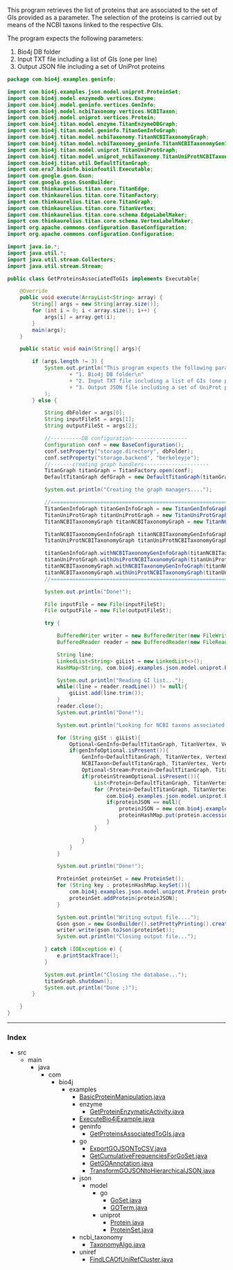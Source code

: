

This program retrieves the list of proteins that are associated to the set of GIs provided as a parameter.
The selection of the proteins is carried out by means of the NCBI taxons linked to the respective GIs.

The program expects the following parameters:

1. Bio4j DB folder
2. Input TXT file including a list of GIs (one per line)
3. Output JSON file including a set of UniProt proteins



```java
package com.bio4j.examples.geninfo;

import com.bio4j.examples.json.model.uniprot.ProteinSet;
import com.bio4j.model.enzymedb.vertices.Enzyme;
import com.bio4j.model.geninfo.vertices.GenInfo;
import com.bio4j.model.ncbiTaxonomy.vertices.NCBITaxon;
import com.bio4j.model.uniprot.vertices.Protein;
import com.bio4j.titan.model.enzyme.TitanEnzymeDBGraph;
import com.bio4j.titan.model.geninfo.TitanGenInfoGraph;
import com.bio4j.titan.model.ncbiTaxonomy.TitanNCBITaxonomyGraph;
import com.bio4j.titan.model.ncbiTaxonomy_geninfo.TitanNCBITaxonomyGenInfoGraph;
import com.bio4j.titan.model.uniprot.TitanUniProtGraph;
import com.bio4j.titan.model.uniprot_ncbiTaxonomy.TitanUniProtNCBITaxonomyGraph;
import com.bio4j.titan.util.DefaultTitanGraph;
import com.era7.bioinfo.bioinfoutil.Executable;
import com.google.gson.Gson;
import com.google.gson.GsonBuilder;
import com.thinkaurelius.titan.core.TitanEdge;
import com.thinkaurelius.titan.core.TitanFactory;
import com.thinkaurelius.titan.core.TitanGraph;
import com.thinkaurelius.titan.core.TitanVertex;
import com.thinkaurelius.titan.core.schema.EdgeLabelMaker;
import com.thinkaurelius.titan.core.schema.VertexLabelMaker;
import org.apache.commons.configuration.BaseConfiguration;
import org.apache.commons.configuration.Configuration;

import java.io.*;
import java.util.*;
import java.util.stream.Collectors;
import java.util.stream.Stream;

public class GetProteinsAssociatedToGIs implements Executable{

	@Override
	public void execute(ArrayList<String> array) {
		String[] args = new String[array.size()];
		for (int i = 0; i < array.size(); i++) {
			args[i] = array.get(i);
		}
		main(args);
	}

	public static void main(String[] args){

		if (args.length != 3) {
			System.out.println("This program expects the following parameters:\n"
					+ "1. Bio4j DB folder\n"
					+ "2. Input TXT file including a list of GIs (one per line)\n"
					+ "3. Output JSON file including a set of UniProt proteins"
			);
		} else {

			String dbFolder = args[0];
			String inputFileSt = args[1];
			String outputFileSt = args[2];

			//----------DB configuration------------------
			Configuration conf = new BaseConfiguration();
			conf.setProperty("storage.directory", dbFolder);
			conf.setProperty("storage.backend", "berkeleyje");
			//-------creating graph handlers---------------------
			TitanGraph titanGraph = TitanFactory.open(conf);
			DefaultTitanGraph defGraph = new DefaultTitanGraph(titanGraph);

			System.out.println("Creating the graph managers....");

			//====================================================================================
			TitanGenInfoGraph titanGenInfoGraph = new TitanGenInfoGraph(defGraph);
			TitanUniProtGraph titanUniProtGraph = new TitanUniProtGraph(defGraph);
			TitanNCBITaxonomyGraph titanNCBITaxonomyGraph = new TitanNCBITaxonomyGraph(defGraph);

			TitanNCBITaxonomyGenInfoGraph titanNCBITaxonomyGenInfoGraph = new TitanNCBITaxonomyGenInfoGraph(defGraph, titanNCBITaxonomyGraph, titanGenInfoGraph);
			TitanUniProtNCBITaxonomyGraph titanUniProtNCBITaxonomyGraph = new TitanUniProtNCBITaxonomyGraph(defGraph, titanUniProtGraph, titanNCBITaxonomyGraph);

			titanGenInfoGraph.withNCBITaxonomyGenInfoGraph(titanNCBITaxonomyGenInfoGraph);
			titanUniProtGraph.withUniProtNCBITaxonomyGraph(titanUniProtNCBITaxonomyGraph);
			titanNCBITaxonomyGraph.withNCBITaxonomyGenInfoGraph(titanNCBITaxonomyGenInfoGraph);
			titanNCBITaxonomyGraph.withUniProtNCBITaxonomyGraph(titanUniProtNCBITaxonomyGraph);
			//====================================================================================

			System.out.println("Done!");

			File inputFile = new File(inputFileSt);
			File outputFile = new File(outputFileSt);

			try {

				BufferedWriter writer = new BufferedWriter(new FileWriter(outputFile));
				BufferedReader reader = new BufferedReader(new FileReader(inputFile));

				String line;
				LinkedList<String> giList = new LinkedList<>();
				HashMap<String, com.bio4j.examples.json.model.uniprot.Protein> proteinHashMap = new HashMap<>();

				System.out.println("Reading GI list...");
				while((line = reader.readLine()) != null){
					giList.add(line.trim());
				}
				reader.close();
				System.out.println("Done!");

				System.out.println("Looking for NCBI taxons associated...");

				for (String giSt : giList){
					Optional<GenInfo<DefaultTitanGraph, TitanVertex, VertexLabelMaker, TitanEdge, EdgeLabelMaker>> genInfoOptional = titanGenInfoGraph.genInfoIdIndex().getVertex(giSt);
					if(genInfoOptional.isPresent()){
						GenInfo<DefaultTitanGraph, TitanVertex, VertexLabelMaker, TitanEdge, EdgeLabelMaker> genInfo = genInfoOptional.get();
						NCBITaxon<DefaultTitanGraph, TitanVertex, VertexLabelMaker, TitanEdge, EdgeLabelMaker> ncbiTaxon = genInfo.genInfoNCBITaxon_outV();
						Optional<Stream<Protein<DefaultTitanGraph, TitanVertex, VertexLabelMaker, TitanEdge, EdgeLabelMaker>>> proteinStreamOptional = ncbiTaxon.proteinNCBITaxon_inV();
						if(proteinStreamOptional.isPresent()){
							List<Protein<DefaultTitanGraph, TitanVertex, VertexLabelMaker, TitanEdge, EdgeLabelMaker>> proteins = proteinStreamOptional.get().collect((Collectors.toList()));
							for (Protein<DefaultTitanGraph, TitanVertex, VertexLabelMaker, TitanEdge, EdgeLabelMaker> protein : proteins){
								com.bio4j.examples.json.model.uniprot.Protein proteinJSON = proteinHashMap.get(protein.accession());
								if(proteinJSON == null){
									proteinJSON = new com.bio4j.examples.json.model.uniprot.Protein(protein);
									proteinHashMap.put(protein.accession(), proteinJSON);
								}
							}

						}
					}
				}

				System.out.println("Done!");

				ProteinSet proteinSet = new ProteinSet();
				for (String key : proteinHashMap.keySet()){
					com.bio4j.examples.json.model.uniprot.Protein proteinJSON = proteinHashMap.get(key);
					proteinSet.addProtein(proteinJSON);
				}

				System.out.println("Writing output file....");
				Gson gson = new GsonBuilder().setPrettyPrinting().create();
				writer.write(gson.toJson(proteinSet));
				System.out.println("Closing output file...");

			} catch (IOException e) {
				e.printStackTrace();
			}

			System.out.println("Closing the database...");
			titanGraph.shutdown();
			System.out.println("Done ;)");
		}

	}
}

```


------

### Index

+ src
  + main
    + java
      + com
        + bio4j
          + examples
            + [BasicProteinManipulation.java][main\java\com\bio4j\examples\BasicProteinManipulation.java]
            + enzyme
              + [GetProteinEnzymaticActivity.java][main\java\com\bio4j\examples\enzyme\GetProteinEnzymaticActivity.java]
            + [ExecuteBio4jExample.java][main\java\com\bio4j\examples\ExecuteBio4jExample.java]
            + geninfo
              + [GetProteinsAssociatedToGIs.java][main\java\com\bio4j\examples\geninfo\GetProteinsAssociatedToGIs.java]
            + go
              + [ExportGOJSONToCSV.java][main\java\com\bio4j\examples\go\ExportGOJSONToCSV.java]
              + [GetCumulativeFrequenciesForGoSet.java][main\java\com\bio4j\examples\go\GetCumulativeFrequenciesForGoSet.java]
              + [GetGOAnnotation.java][main\java\com\bio4j\examples\go\GetGOAnnotation.java]
              + [TransformGOJSONtoHierarchicalJSON.java][main\java\com\bio4j\examples\go\TransformGOJSONtoHierarchicalJSON.java]
            + json
              + model
                + go
                  + [GoSet.java][main\java\com\bio4j\examples\json\model\go\GoSet.java]
                  + [GOTerm.java][main\java\com\bio4j\examples\json\model\go\GOTerm.java]
                + uniprot
                  + [Protein.java][main\java\com\bio4j\examples\json\model\uniprot\Protein.java]
                  + [ProteinSet.java][main\java\com\bio4j\examples\json\model\uniprot\ProteinSet.java]
            + ncbi_taxonomy
              + [TaxonomyAlgo.java][main\java\com\bio4j\examples\ncbi_taxonomy\TaxonomyAlgo.java]
            + uniref
              + [FindLCAOfUniRefCluster.java][main\java\com\bio4j\examples\uniref\FindLCAOfUniRefCluster.java]

[main\java\com\bio4j\examples\BasicProteinManipulation.java]: ..\BasicProteinManipulation.java.md
[main\java\com\bio4j\examples\enzyme\GetProteinEnzymaticActivity.java]: ..\enzyme\GetProteinEnzymaticActivity.java.md
[main\java\com\bio4j\examples\ExecuteBio4jExample.java]: ..\ExecuteBio4jExample.java.md
[main\java\com\bio4j\examples\geninfo\GetProteinsAssociatedToGIs.java]: GetProteinsAssociatedToGIs.java.md
[main\java\com\bio4j\examples\go\ExportGOJSONToCSV.java]: ..\go\ExportGOJSONToCSV.java.md
[main\java\com\bio4j\examples\go\GetCumulativeFrequenciesForGoSet.java]: ..\go\GetCumulativeFrequenciesForGoSet.java.md
[main\java\com\bio4j\examples\go\GetGOAnnotation.java]: ..\go\GetGOAnnotation.java.md
[main\java\com\bio4j\examples\go\TransformGOJSONtoHierarchicalJSON.java]: ..\go\TransformGOJSONtoHierarchicalJSON.java.md
[main\java\com\bio4j\examples\json\model\go\GoSet.java]: ..\json\model\go\GoSet.java.md
[main\java\com\bio4j\examples\json\model\go\GOTerm.java]: ..\json\model\go\GOTerm.java.md
[main\java\com\bio4j\examples\json\model\uniprot\Protein.java]: ..\json\model\uniprot\Protein.java.md
[main\java\com\bio4j\examples\json\model\uniprot\ProteinSet.java]: ..\json\model\uniprot\ProteinSet.java.md
[main\java\com\bio4j\examples\ncbi_taxonomy\TaxonomyAlgo.java]: ..\ncbi_taxonomy\TaxonomyAlgo.java.md
[main\java\com\bio4j\examples\uniref\FindLCAOfUniRefCluster.java]: ..\uniref\FindLCAOfUniRefCluster.java.md